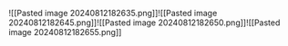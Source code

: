 ![[Pasted image 20240812182635.png]]![[Pasted image 20240812182645.png]]![[Pasted image 20240812182650.png]]![[Pasted image 20240812182655.png]]